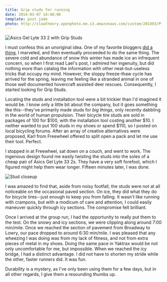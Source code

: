 ```yaml
---
title: Grip studs for running
date: 2014-03-07 14:48:06
template: post.jade
photo: http://slowtheory.openphoto.me.s3.amazonaws.com/custom/201403/P1060768-2a1164_1024x1024.jpg
---
```


![Asics Gel Lyte 33 2 with Grip Studs](http://slowtheory.openphoto.me.s3.amazonaws.com/custom/201403/P1060768-2a1164_1024x1024.jpg)

I must confess this an unoriginal idea. One of my favorite bloggers [did a thing](http://laelsglobe.wordpress.com/2014/01/23/yikes-spikes/), I marveled, and then eventually proceeded to do the same thing. The severe cold and abundance of snow this winter has made ice an infrequent concern, so when I first read Lael's post, I admired her ingenuity, but did nothing more than catalog the information with other neat-but-useless tricks that occupy my mind. However, the sloppy freeze-thaw cycle has arrived for the spring, leaving me feeling like a stranded animal in one of those well documented hovercraft assisted deer rescues. Consequently, I started looking for Grip Studs.

Locating the studs and installation tool were a bit trickier than I'd imagined it would be. I know only a little bit about the company, but it goes something like this--they've primarily made studs for *big things*, only recently dabbling in the world of human propulsion. Their bicycle tire studs are sold in packages of 100 for $100, with the installation tool costing another $10. I neither wanted to put 100 studs in my shoes or spend $110, so I posted on local bicycling forums.  After an array of creative alternatives were proposed, Karl from Freewheel offered to split open a pack and let me use their tool. Perfect.

I stopped in at Freewheel, sat down on a couch, and went to work. The ingenious design found me easily twisting the studs into the soles of a cheap pair of Asics Gel Lyte 33 2s. They have a very soft forefoot, which I figured might help them wear longer. Fifteen minutes later, I was done. 

![Stud closeup](http://slowtheory.openphoto.me.s3.amazonaws.com/custom/201403/P1060769-6e2512_1024x1024.jpg)

I was amazed to find that, aside from noisy footfall, the studs were not at all noticeable on the occasional paved section. On ice, they did what they do for bicycle tires--just enough to keep you from falling. It wasn't like running with crampons, but with a modicum of care and attention, I could easily maneuver quickly through icy sections. The compromise felt brilliant.

Once I arrived at the group run, I had the opportunity to really put them to the test. On the snowy and icy sections, we were clipping along around 7:00 min/mile. Once we reached the section of pavement from Broadway to Lowry, our pace dropped to around 6:30 min/mile. I was pleased that any wheezing I was doing was from my lack of fitness, and not from extra pieces of metal in my shoes. Doing the same pace in Yaktrax would be not only uncomfortable for me, but impossible. When we reached the icy bridge, I had a distinct advantage. I did not have to shorten my stride while the other, faster runners did. It was fun.

Durability is a mystery, as I've only been using them for a few days, but in all other regards, I give them a resounding thumbs up.
